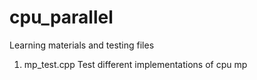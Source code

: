 # cpu_parallel
Learning materials and testing files

1. mp_test.cpp
   Test different implementations of cpu mp 
